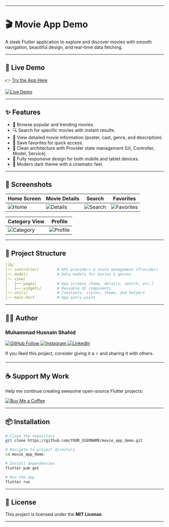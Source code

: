 
---

# 🎬 Movie App Demo

A sleek Flutter application to explore and discover movies with smooth navigation, beautiful design, and real-time data fetching.

---

## 🔗 Live Demo

👉 [Try the App Here](https://movie-app-demo.web.app/)

<p align="left">
  <a href="https://movie-app-demo.web.app/" target="_blank">
    <img src="https://img.shields.io/badge/Live%20Demo-Click%20Here-red?style=for-the-badge&logo=flutter" alt="Live Demo"/>
  </a>
</p>

---

## ✨ Features

* 🎥 Browse popular and trending movies.
* 🔍 Search for specific movies with instant results.
* 📄 View detailed movie information (poster, cast, genre, and description).
* 💾 Save favorites for quick access.
* 🧪 Clean architecture with Provider state management (UI, Controller, Model, Service).
* 📱 Fully responsive design for both mobile and tablet devices.
* 🌙 Modern dark theme with a cinematic feel.

---

## 📸 Screenshots

| Home Screen                                                                              | Movie Details                                                                               | Search                                                                                     | Favorites                                                                                     |
| ---------------------------------------------------------------------------------------- | ------------------------------------------------------------------------------------------- | ------------------------------------------------------------------------------------------ | --------------------------------------------------------------------------------------------- |
| ![Home](https://github.com/user-attachments/assets/3c50b5ac-1df6-4440-8c09-ee7378b2ea6c) | ![Details](https://github.com/user-attachments/assets/86ae58b9-bc91-4231-987f-af31af224798) | ![Search](https://github.com/user-attachments/assets/20e8fefe-f48d-4566-9c8f-0337461c190c) | ![Favorites](https://github.com/user-attachments/assets/6dee0c90-da2d-47e6-9413-3c00630d22ac) |

| Category View                                                                                | Profile                                                                                     |
| -------------------------------------------------------------------------------------------- | ------------------------------------------------------------------------------------------- |
| ![Category](https://github.com/user-attachments/assets/972dca98-3a40-4333-86fe-eb6bf87ec8ee) | ![Profile](https://github.com/user-attachments/assets/972dca98-3a40-4333-86fe-eb6bf87ec8ee) |

---

## 🧱 Project Structure

```yaml
lib/
│── controller/        # API providers & state management (Provider)
│── model/             # Data models for movies & genres
│── view/
│   ├── pages/         # App screens (home, details, search, etc.)
│   ├── widgets/       # Reusable UI components
│── utils/             # Constants, styles, theme, and helpers
│── main.dart          # App entry point
```

---

## 🧑‍💻 Author

### Muhammad Husnain Shahid

<p align="left">
  <a href="https://github.com/muhammadhusnainshahid">
    <img src="https://img.shields.io/badge/GitHub-Follow-blue?logo=github" alt="GitHub Follow"/>
  </a>
  <a href="https://www.instagram.com/the.husnainshahid">
    <img src="https://img.shields.io/badge/Instagram-Follow-e4405f?logo=instagram" alt="Instagram"/>
  </a>
  <a href="https://www.linkedin.com/in/muhammad-husnain-shahid-36b34b26b">
    <img src="https://img.shields.io/badge/LinkedIn-Connect-0077B5?logo=linkedin" alt="LinkedIn"/>
  </a>
</p>

If you liked this project, consider giving it a ⭐ and sharing it with others.

---

## ☕ Support My Work

Help me continue creating awesome open-source Flutter projects:

<p align="left">
  <a href="https://www.buymeacoffee.com/muhammadhusnainshahid" target="_blank">
    <img src="https://img.shields.io/badge/BuyMeACoffee-Support-FFDD00?logo=buymeacoffee" alt="Buy Me a Coffee"/>
  </a>
</p>

---

## 📦 Installation

```bash
# Clone the repository
git clone https://github.com/YOUR_USERNAME/movie_app_demo.git

# Navigate to project directory
cd movie_app_demo

# Install dependencies
flutter pub get

# Run the app
flutter run
```

---

## 📜 License

This project is licensed under the **MIT License**.

---

